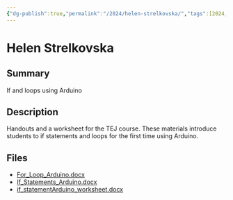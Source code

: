 ```yaml
---
{"dg-publish":true,"permalink":"/2024/helen-strelkovska/","tags":[2024,"selection","TEJ2O"]}
---
```



# Helen Strelkovska

## Summary

If and loops using Arduino

## Description

Handouts and a worksheet for the TEJ course. These materials introduce students to if statements and loops for the first time using Arduino.

## Files

*   [For\_Loop\_Arduino.docx](resources/Helen_Strelkovska/For_Loop_Arduino.docx)
*   [If\_Statements\_Arduino.docx](resources/Helen_Strelkovska/If_Statements_Arduino.docx)
*   [if\_statementArduino\_worksheet.docx](resources/Helen_Strelkovska/if_statementArduino_worksheet.docx)
